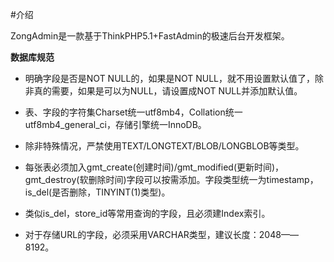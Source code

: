 #介绍

ZongAdmin是一款基于ThinkPHP5.1+FastAdmin的极速后台开发框架。

**数据库规范**

- 明确字段是否是NOT NULL的，如果是NOT NULL，就不用设置默认值了，除非真的需要，如果是可以为NULL，请设置成NOT NULL并添加默认值。

- 表、字段的字符集Charset统一utf8mb4，Collation统一utf8mb4_general_ci，存储引擎统一InnoDB。

- 除非特殊情况，严禁使用TEXT/LONGTEXT/BLOB/LONGBLOB等类型。

- 每张表必须加入gmt_create(创建时间)/gmt_modified(更新时间)，gmt_destroy(软删除时间)字段可以按需添加。字段类型统一为timestamp，is_del(是否删除，TINYINT(1)类型)。

- 类似is_del，store_id等常用查询的字段，且必须建Index索引。

- 对于存储URL的字段，必须采用VARCHAR类型，建议长度：2048——8192。

